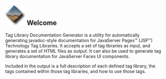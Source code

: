 ![Icon](images/tlddoc-icon.jpg) Welcome
---------------------------------------

Tag Library Documentation Generator is a utility for automatically generating
javadoc-style documentation for JavaServer Pages&trade; (JSP&trade;) Technology
Tag Libraries. It accepts a set of tag libraries as input, and generates a set
of HTML files as output. It can also be used to generate tag library
documentation for JavaServer Faces UI components.

Included in the output is a full description of each defined tag library, the
tags contained within those tag libraries, and how to use those tags.